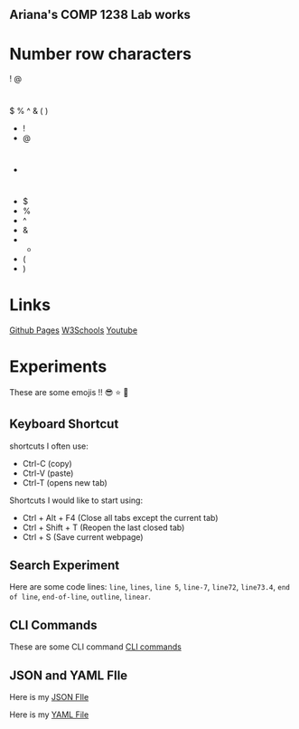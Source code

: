## Ariana's COMP 1238 Lab works 

# Number row characters
!
@
#
$
%
^
&
(
)

- !
- @
- #
- $
- %
- ^
- &
- *
- (
- )



# Links
[Github Pages](https://pages.github.com/)
[W3Schools](https://www.w3schools.com/)
[Youtube](https://www.youtube.com/)

# Experiments

These are some emojis !! 
:sunglasses:
:star:
:punch:

## Keyboard Shortcut 

shortcuts I often use:
- Ctrl-C (copy)
- Ctrl-V (paste)
- Ctrl-T (opens new tab)

Shortcuts I would like to start using:
- Ctrl + Alt + F4 (Close all tabs except the current tab)
- Ctrl + Shift + T (Reopen the last closed tab)
- Ctrl + S (Save current webpage)

## Search Experiment 
Here are some code lines: `line`, `lines`, `line 5`, `line-7`, `line72`, `line73.4`, `end of line`, `end-of-line`, `outline`, `linear`.

## CLI Commands

These are some CLI command [CLI commands](/docs/cli.md)

## JSON and YAML FIle
Here is my [JSON FIle](/docs/docs/players.json)

Here is my [YAML File](/docs/players.yml)